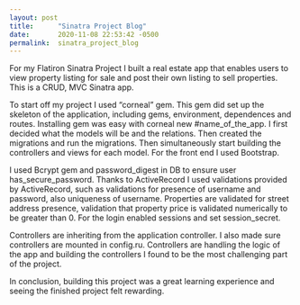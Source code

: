 ```yaml
---
layout: post
title:      "Sinatra Project Blog"
date:       2020-11-08 22:53:42 -0500
permalink:  sinatra_project_blog
---
```


For my Flatiron Sinatra Project I built a real estate app that enables users to view property listing for sale and post their own listing to sell properties. This is a CRUD, MVC Sinatra app.

To start off my project I used “corneal” gem. This gem did set up the skeleton of the application, including gems, environment, dependences and routes. Installing gem was easy with corneal new #name_of_the_app.  I first decided what the models will be and the relations. Then created the migrations and run the migrations. Then simultaneously start building the controllers and views for each model. For the front end I used Bootstrap. 

I used Bcrypt gem and password_digest in DB to ensure user has_secure_password. Thanks to ActiveRecord I used validations provided by ActiveRecord, such as validations for presence of username and password, also uniqueness of username. Properties are validated for street address presence, validation that property price is validated numerically to be greater than 0. For the login enabled sessions and set session_secret.

Controllers are inheriting from the application controller. I also made sure controllers are mounted in config.ru. Controllers are handling the logic of the app and building the controllers I found to be the most challenging part of the project.

In conclusion, building this project was a great learning experience and seeing the finished project felt rewarding. 

